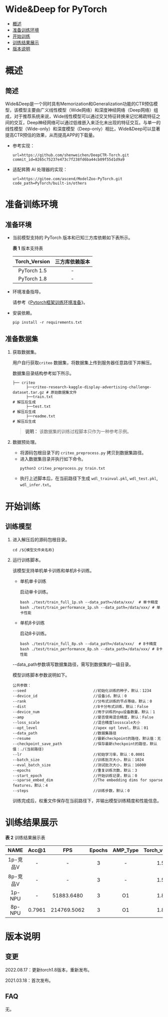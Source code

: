 # Wide&Deep for PyTorch

-   [概述](概述.md)
-   [准备训练环境](准备训练环境.md)
-   [开始训练](开始训练.md)
-   [训练结果展示](训练结果展示.md)
-   [版本说明](版本说明.md)


# 概述

## 简述

Wide&Deep是一个同时具有Memorization和Generalization功能的CTR预估模型，该模型主要由广义线性模型（Wide网络）和深度神经网络（Deep网络）组成，对于推荐系统来说，Wide线性模型可以通过交叉特征转换来记忆稀疏特征之间的交互，Deep神经网络可以通过低维嵌入来泛化未出现的特征交互。与单一的线性模型（Wide-only）和深度模型（Deep-only）相比，Wide&Deep可以显著提高CTR预估的效果，从而提高APP的下载量。

- 参考实现：

  ```
  url=https://github.com/shenweichen/DeepCTR-Torch.git
  commit_id=8265c75237e473c7f238fd6ba44cb09f55d1d9a9
  ```

- 适配昇腾 AI 处理器的实现：

  ```
  url=https://gitee.com/ascend/ModelZoo-PyTorch.git
  code_path=PyTorch/built-in/others
  ``` 

# 准备训练环境

## 准备环境

- 当前模型支持的 PyTorch 版本和已知三方库依赖如下表所示。

  **表 1**  版本支持表

  | Torch_Version      | 三方库依赖版本                                 |
  | :--------: | :----------------------------------------------------------: |
  | PyTorch 1.5 | - |
  | PyTorch 1.8 | - |


- 环境准备指导。

  请参考《[Pytorch框架训练环境准备](https://www.hiascend.com/document/detail/zh/ModelZoo/pytorchframework/ptes)》。
  
- 安装依赖。

  ```
  pip install -r requirements.txt
  ```

## 准备数据集

1. 获取数据集。

   用户自行获取`criteo` 数据集，将数据集上传到服务器任意路径下并解压。

   数据集目录结构参考如下所示。


   ```
   ├── criteo
         ├──criteo-research-kaggle-display-advertising-challenge-dataset.tar.gz # 原始数据集文件                 
         ├──train.txt                                                           # 解压后生成
         ├──test.txt                                                            # 解压后生成
         ├──readme.txt                                                          # 解压后生成       
   ```

   > **说明：** 
   >该数据集的训练过程脚本只作为一种参考示例。

2. 数据预处理。
   - 将源码包根目录下的 `criteo_preprocess.py` 拷贝到数据集路径。
   - 进入数据集目录并执行如下命令。
     ```
     python3 criteo_preprocess.py train.txt
     ```
   - 执行上述脚本后，在当前路径下生成 `wdl_trainval.pkl`, `wdl_test.pkl`, `wdl_infer.txt`。

# 开始训练

## 训练模型

1. 进入解压后的源码包根目录。

   ```
   cd /${模型文件夹名称}
   ```

2. 运行训练脚本。

   该模型支持单机单卡训练和单机8卡训练。

   - 单机单卡训练

     启动单卡训练。

     ```
     bash ./test/train_full_1p.sh --data_path=/data/xxx/  # 单卡精度
     bash ./test/train_performance_1p.sh --data_path=/data/xxx/ # 单卡性能
     ```

   - 单机8卡训练

     启动8卡训练。

     ```
     bash ./test/train_full_8p.sh --data_path=/data/xxx/  # 8卡精度
     bash ./test/train_performance_8p.sh --data_path=/data/xxx/ # 8卡性能   
     ```

   --data_path参数填写数据集路径，需写到数据集的一级目录。

   模型训练脚本参数说明如下。

   ```
   公共参数：
   --seed                              //初始化训练的种子，默认：1234
   --device_id                         //设备id，默认：0  
   --rank                              //分布式训练的节点等级，默认：0
   --dist                              //8卡分布式训练，默认：False
   --device_num                        //用于训练的npu设备数量，默认：1
   --amp                               //是否使用混合精度，默认：False
   --loss_scale                        //混合精度lossscale大小
   --opt_level                         //apex opt level，默认：01
   --data_path                         //数据集路径
   --resume                            //最新checkpoint的路径，默认值：无
   --checkpoint_save_path              //保存最新checkpoint的路径，默认值：./(当前路径)
   --lr                                //初始学习率，默认：0.0001
   --batch_size                        //训练批次大小，默认：1024
   --eval_batch_size                   //测试批次大小，默认：16000
   --epochs                            //重复训练次数，默认：3
   --start_epoch                       //开始训练记录，默认：0
   --sparse_embed_dim                  //The embedding dims for sparse features，默认：4
   --steps                             //训练步数，默认：0

   ```
   
   训练完成后，权重文件保存在当前路径下，并输出模型训练精度和性能信息。

# 训练结果展示

**表 2**  训练结果展示表

| NAME    | Acc@1  | FPS     | Epochs | AMP_Type | Torch_version |
| :-------: | :------: | :------: | :------: | :-------: | :------------: |
| 1p-竞品V| - | - | 3 | - | 1.5 |
| 8p-竞品V| - | - | 3 | - | 1.5 |
| 1p-NPU  | -      | 51883.6480 | 3     | O1       | 1.8           |
| 8p-NPU  | 0.7961 | 214769.5062 | 3     | O1       | 1.8           |


# 版本说明

## 变更

2022.08.17：更新torch1.8版本，重新发布。

2021.03.18：首次发布。

## FAQ

无。
